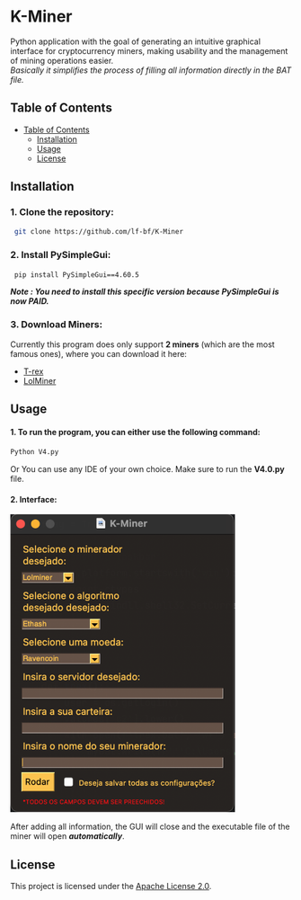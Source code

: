# K-Miner

Python application with the goal of generating an intuitive graphical interface for cryptocurrency miners, making usability and the management of mining operations easier. <br>
 *Basically it simplifies the process of filling all information directly in the BAT file.*

## Table of Contents

- [Table of Contents](#table-of-contents)
  - [Installation](#installation)
  - [Usage](#usage)
  - [License](#license)

## Installation

### 1. Clone the repository:
```bash
 git clone https://github.com/lf-bf/K-Miner
```


### 2. Install **PySimpleGui**:
```bash
 pip install PySimpleGui==4.60.5
 ```
***Note : You need to install this specific version because PySimpleGui is now PAID.***

### 3. Download Miners:
Currently this program does only support **2 miners** (which are the most famous ones), where you can download it here:

- [T-rex](https://github.com/trexminer/T-Rex/releases)
- [LolMiner](https://github.com/Lolliedieb/lolMiner-releases/releases)

## Usage

#### 1. To run the program, you can either use the following command:
```bash
Python V4.py
```
Or You can use any IDE of your own choice. Make sure to run the **V4.0.py** file.
<br>

#### 2. Interface:
<img src="/files/k-miner-Interface.png" style="width:400px;"/>

After adding all information, the GUI will close and the executable file of the miner will open ***automatically***.

## License
This project is licensed under the [Apache License 2.0](/files/LICENSE).
